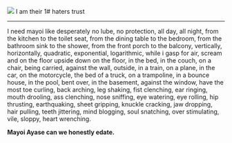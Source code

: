 ![](https://files.catbox.moe/db5f7f)
I am their 1# haters trust

____________________________________
I need mayoi like desperately no lube, no protection, all day, all night, from the kitchen to the toilet seat, from the dining table to the bedroom, from the bathroom sink to the shower, from the front porch to the balcony, vertically, horizontally, quadratic, exponential, logarithmic, while i gasp for air, scream and on the floor upside down on the floor, in the bed, in the couch, on a chair, being carried, against the wall, outside, in a train, on a plane, in the car, on the motorcycle, the bed of a truck, on a trampoline, in a bounce house, in the pool, bent over, in the basement, against the window, have the most toe curling, back arching, leg shaking, fist clenching, ear ringing, mouth drooling, ass clenching, nose sniffing, eye watering, eye rolling, hip thrusting, earthquaking, sheet gripping, knuckle cracking, jaw dropping, hair pulling, teeth jittering, mind blogging, soul snatching, over stimulating, vile, sloppy, heart wrenching.

**Mayoi Ayase can we honestly edate.**
